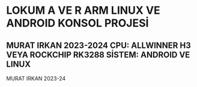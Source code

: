 # LOKUM A VE R ARM LINUX VE ANDROID KONSOL PROJESİ 
MURAT IRKAN 2023-2024 
CPU: ALLWINNER H3 VEYA ROCKCHIP RK3288
SİSTEM: ANDROID VE LINUX
----------------------------------------------
MURAT IRKAN 2023-24
